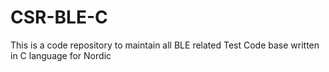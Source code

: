 # CSR-BLE-C
This is a code repository to maintain all BLE related Test Code base written in C language for Nordic 
